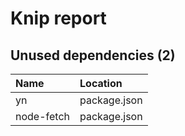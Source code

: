 # Knip report

## Unused dependencies (2)

| Name       | Location     |
|:-----------|:-------------|
| yn         | package.json |
| node-fetch | package.json |

